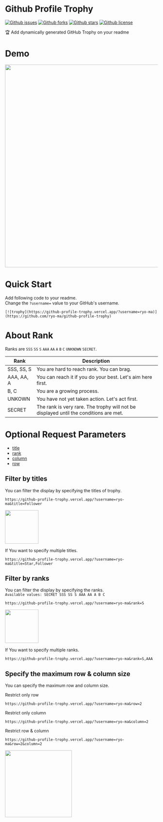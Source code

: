 # Github Profile Trophy

[![Github issues](https://img.shields.io/github/issues/ryo-ma/github-profile-trophy)](https://github.com/ryo-ma/github-profile-trophy/issues)
[![Github forks](https://img.shields.io/github/forks/ryo-ma/github-profile-trophy)](https://github.com/ryo-ma/github-profile-trophy/network/members)
[![Github stars](https://img.shields.io/github/stars/ryo-ma/github-profile-trophy)](https://github.com/ryo-ma/github-profile-trophy/stargazers)
[![Github license](https://img.shields.io/github/license/ryo-ma/github-profile-trophy)](https://github.com/ryo-ma/github-profile-trophy/)

🏆 Add dynamically generated GitHub Trophy on your readme

# Demo

<img width="667" src="https://user-images.githubusercontent.com/6661165/91206530-4766d200-e742-11ea-961a-253e9f84c1c0.png">


# Quick Start

Add following code to your readme.  
Change the `?username=` value to your GitHub's username.

```
[![trophy](https://github-profile-trophy.vercel.app/?username=ryo-ma)](https://github.com/ryo-ma/github-profile-trophy)
```

# About Rank

Ranks are `SSS` `SS` `S` `AAA` `AA` `A` `B` `C` `UNKNOWN` `SECRET`.

|  Rank  |  Description  |
| ---- | ---- |
|  SSS, SS, S  | You are hard to reach rank. You can brag.  |
|  AAA, AA, A  | You can reach it if you do your best. Let's aim here first.  |
|  B, C  | You are a growing process.  |
| UNKOWN | You have not yet taken action. Let's act first. |
| SECRET | The rank is very rare. The trophy will not be displayed until the conditions are met. |

# Optional Request Parameters

* [title](#filter-by-titles)
* [rank](#filter-by-ranks)
* [column](#specify-the-maximum-row--column-size)
* [row](#specify-the-maximum-row--column-size)

## Filter by titles

You can filter the display by specifying the titles of trophy.  

```
https://github-profile-trophy.vercel.app/?username=ryo-ma&title=Follower
```

<img width="110" src="https://user-images.githubusercontent.com/6661165/91331077-45197c00-e805-11ea-85fc-37785abee37c.png">

If You want to specify multiple titles.

```
https://github-profile-trophy.vercel.app/?username=ryo-ma&title=Star,Follower
```

## Filter by ranks

You can filter the display by specifying the ranks.  
`Available values: SECRET SSS SS S AAA AA A B C`

```
https://github-profile-trophy.vercel.app/?username=ryo-ma&rank=S
```

<img width="110" src="https://user-images.githubusercontent.com/6661165/91327681-d20e0680-e800-11ea-8b59-bdd6a64076a2.png">

If You want to specify multiple ranks.

```
https://github-profile-trophy.vercel.app/?username=ryo-ma&rank=S,AAA
```


## Specify the maximum row & column size

You can specify the maximum row and column size.

Restrict only row
```
https://github-profile-trophy.vercel.app/?username=ryo-ma&row=2
```

Restrict only column
```
https://github-profile-trophy.vercel.app/?username=ryo-ma&column=2
```

Restrict row & column
```
https://github-profile-trophy.vercel.app/?username=ryo-ma&row=2&column=2
```

<img width="220" src="https://user-images.githubusercontent.com/6661165/91328030-48126d80-e801-11ea-8547-d2633de85b75.png">
